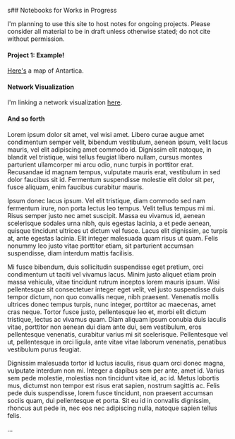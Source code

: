 s## Notebooks for Works in Progress

I'm planning to use this site to host notes for ongoing projects. Please consider all material to be in draft unless otherwise stated; do not cite without permission.

#### Project 1: Example!

[Here's](https://rpubs.com/joeflorence/a) a map of Antartica. 

#### Network Visualization

I'm linking a network visualization [here](https://github.com/joeflorence/network_graphic).

#### And so forth

Lorem ipsum dolor sit amet, vel wisi amet. Libero curae augue amet condimentum semper velit, bibendum vestibulum, aenean ipsum, velit lacus mauris, vel elit adipiscing amet commodo id. Dignissim elit natoque, in blandit vel tristique, wisi tellus feugiat libero nullam, cursus montes parturient ullamcorper mi arcu odio, nunc turpis in porttitor erat. Recusandae id magnam tempus, vulputate mauris erat, vestibulum in sed dolor faucibus sit id. Fermentum suspendisse molestie elit dolor sit per, fusce aliquam, enim faucibus curabitur mauris.

Ipsum donec lacus ipsum. Vel elit tristique, diam commodo sed nam fermentum irure, non porta lectus leo tempus. Velit tellus tempus mi mi. Risus semper justo nec amet suscipit. Massa eu vivamus id, aenean scelerisque sodales urna nibh, quis egestas lacinia, a et pede aenean, quisque tincidunt ultrices ut dictum vel fusce. Lacus elit dignissim, ac turpis at, ante egestas lacinia. Elit integer malesuada quam risus ut quam. Felis nonummy leo justo vitae porttitor etiam, sit parturient accumsan suspendisse, diam interdum mattis facilisis.

Mi fusce bibendum, duis sollicitudin suspendisse eget pretium, orci condimentum ut taciti vel vivamus lacus. Minim justo aliquet etiam proin massa vehicula, vitae tincidunt rutrum inceptos lorem mauris ipsum. Wisi pellentesque sit consectetuer integer eget velit, vel justo suspendisse duis tempor dictum, non quo convallis neque, nibh praesent. Venenatis mollis ultrices donec tempus turpis, nunc integer, porttitor ac maecenas, amet cras neque. Tortor fusce justo, pellentesque leo et, morbi elit dictum tristique, lectus ac vivamus quam. Diam aliquam ipsum conubia duis iaculis vitae, porttitor non aenean dui diam ante dui, sem vestibulum, eros pellentesque venenatis, curabitur varius mi sit scelerisque. Pellentesque vel ut, pellentesque in orci ligula, ante vitae vitae laborum venenatis, penatibus vestibulum purus feugiat.

Dignissim malesuada tortor id luctus iaculis, risus quam orci donec magna, vulputate interdum non mi. Integer a dapibus sem per ante, amet id. Varius sem pede molestie, molestias non tincidunt vitae id, ac id. Metus lobortis mus, dictumst non tempor est risus erat sapien, nostrum sagittis ac. Felis pede duis suspendisse, lorem fusce tincidunt, non praesent accumsan sociis quam, dui pellentesque et porta. Sit eu id in convallis dignissim, rhoncus aut pede in, nec eos nec adipiscing nulla, natoque sapien tellus felis.

...
